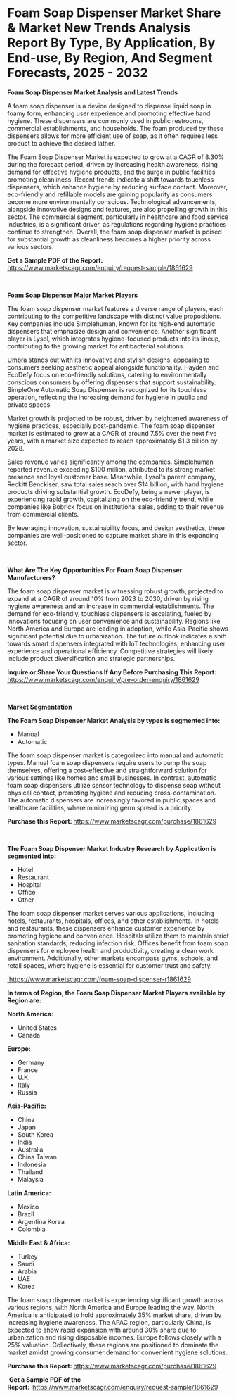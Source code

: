 <p><h1>Foam Soap Dispenser Market Share & Market New Trends Analysis Report By Type, By Application, By End-use, By Region, And Segment Forecasts, 2025 - 2032</h1></p><p><strong>Foam Soap Dispenser Market Analysis and Latest Trends</strong></p>
<p><p>A foam soap dispenser is a device designed to dispense liquid soap in foamy form, enhancing user experience and promoting effective hand hygiene. These dispensers are commonly used in public restrooms, commercial establishments, and households. The foam produced by these dispensers allows for more efficient use of soap, as it often requires less product to achieve the desired lather.</p><p>The Foam Soap Dispenser Market is expected to grow at a CAGR of 8.30% during the forecast period, driven by increasing health awareness, rising demand for effective hygiene products, and the surge in public facilities promoting cleanliness. Recent trends indicate a shift towards touchless dispensers, which enhance hygiene by reducing surface contact. Moreover, eco-friendly and refillable models are gaining popularity as consumers become more environmentally conscious. Technological advancements, alongside innovative designs and features, are also propelling growth in this sector. The commercial segment, particularly in healthcare and food service industries, is a significant driver, as regulations regarding hygiene practices continue to strengthen. Overall, the foam soap dispenser market is poised for substantial growth as cleanliness becomes a higher priority across various sectors.</p></p>
<p><strong>Get a Sample PDF of the Report:&nbsp;</strong> <a href="https://www.marketscagr.com/enquiry/request-sample/1861629?utm_campaign=3291&utm_medium=2&utm_source=Github&utm_content=ia&utm_term=16042025&utm_id=foam-soap-dispenser">https://www.marketscagr.com/enquiry/request-sample/1861629</a></p>
<p>&nbsp;</p>
<p><strong>Foam Soap Dispenser Major Market Players</strong></p>
<p><p>The foam soap dispenser market features a diverse range of players, each contributing to the competitive landscape with distinct value propositions. Key companies include Simplehuman, known for its high-end automatic dispensers that emphasize design and convenience. Another significant player is Lysol, which integrates hygiene-focused products into its lineup, contributing to the growing market for antibacterial solutions.</p><p>Umbra stands out with its innovative and stylish designs, appealing to consumers seeking aesthetic appeal alongside functionality. Hayden and EcoDefy focus on eco-friendly solutions, catering to environmentally conscious consumers by offering dispensers that support sustainability. SimpleOne Automatic Soap Dispenser is recognized for its touchless operation, reflecting the increasing demand for hygiene in public and private spaces.</p><p>Market growth is projected to be robust, driven by heightened awareness of hygiene practices, especially post-pandemic. The foam soap dispenser market is estimated to grow at a CAGR of around 7.5% over the next five years, with a market size expected to reach approximately $1.3 billion by 2028. </p><p>Sales revenue varies significantly among the companies. Simplehuman reported revenue exceeding $100 million, attributed to its strong market presence and loyal customer base. Meanwhile, Lysol's parent company, Reckitt Benckiser, saw total sales reach over $14 billion, with hand hygiene products driving substantial growth. EcoDefy, being a newer player, is experiencing rapid growth, capitalizing on the eco-friendly trend, while companies like Bobrick focus on institutional sales, adding to their revenue from commercial clients.</p><p>By leveraging innovation, sustainability focus, and design aesthetics, these companies are well-positioned to capture market share in this expanding sector.</p></p>
<p>&nbsp;</p>
<p><strong>What Are The Key Opportunities For Foam Soap Dispenser Manufacturers?</strong></p>
<p><p>The foam soap dispenser market is witnessing robust growth, projected to expand at a CAGR of around 10% from 2023 to 2030, driven by rising hygiene awareness and an increase in commercial establishments. The demand for eco-friendly, touchless dispensers is escalating, fueled by innovations focusing on user convenience and sustainability. Regions like North America and Europe are leading in adoption, while Asia-Pacific shows significant potential due to urbanization. The future outlook indicates a shift towards smart dispensers integrated with IoT technologies, enhancing user experience and operational efficiency. Competitive strategies will likely include product diversification and strategic partnerships.</p></p>
<p><strong>Inquire or Share Your Questions If Any Before Purchasing This Report:</strong> <a href="https://www.marketscagr.com/enquiry/pre-order-enquiry/1861629?utm_campaign=3291&utm_medium=2&utm_source=Github&utm_content=ia&utm_term=16042025&utm_id=foam-soap-dispenser">https://www.marketscagr.com/enquiry/pre-order-enquiry/1861629</a></p>
<p>&nbsp;</p>
<p><strong>Market Segmentation</strong></p>
<p><strong>The Foam Soap Dispenser Market Analysis by types is segmented into:</strong></p>
<p><ul><li>Manual</li><li>Automatic</li></ul></p>
<p><p>The foam soap dispenser market is categorized into manual and automatic types. Manual foam soap dispensers require users to pump the soap themselves, offering a cost-effective and straightforward solution for various settings like homes and small businesses. In contrast, automatic foam soap dispensers utilize sensor technology to dispense soap without physical contact, promoting hygiene and reducing cross-contamination. The automatic dispensers are increasingly favored in public spaces and healthcare facilities, where minimizing germ spread is a priority.</p></p>
<p><strong>Purchase this Report:&nbsp;</strong><a href="https://www.marketscagr.com/purchase/1861629?utm_campaign=3291&utm_medium=2&utm_source=Github&utm_content=ia&utm_term=16042025&utm_id=foam-soap-dispenser">https://www.marketscagr.com/purchase/1861629</a></p>
<p>&nbsp;</p>
<p><strong>The Foam Soap Dispenser Market Industry Research by Application is segmented into:</strong></p>
<p><ul><li>Hotel</li><li>Restaurant</li><li>Hospital</li><li>Office</li><li>Other</li></ul></p>
<p><p>The foam soap dispenser market serves various applications, including hotels, restaurants, hospitals, offices, and other establishments. In hotels and restaurants, these dispensers enhance customer experience by promoting hygiene and convenience. Hospitals utilize them to maintain strict sanitation standards, reducing infection risk. Offices benefit from foam soap dispensers for employee health and productivity, creating a clean work environment. Additionally, other markets encompass gyms, schools, and retail spaces, where hygiene is essential for customer trust and safety.</p></p>
<p><a href="https://www.marketscagr.com/foam-soap-dispenser-r1861629?utm_campaign=3291&utm_medium=2&utm_source=Github&utm_content=ia&utm_term=16042025&utm_id=foam-soap-dispenser">&nbsp;https://www.marketscagr.com/foam-soap-dispenser-r1861629</a></p>
<p><strong>In terms of Region, the Foam Soap Dispenser Market Players available by Region are:</strong></p>
<p>
    <p> <strong> North America: </strong>
        <ul>
            <li>United States</li>
            <li>Canada</li>
        </ul>
        </p> 
    <p> <strong> Europe: </strong>
        <ul>
            <li>Germany</li>
            <li>France</li>
            <li>U.K.</li>
            <li>Italy</li>
            <li>Russia</li>
        </ul>
        </p> 
    <p> <strong> Asia-Pacific: </strong>
        <ul>
            <li>China</li>
            <li>Japan</li>
            <li>South Korea</li>
            <li>India</li>
            <li>Australia</li>
            <li>China Taiwan</li>
            <li>Indonesia</li>
            <li>Thailand</li>
            <li>Malaysia</li>
        </ul>
        </p> 
    <p> <strong> Latin America: </strong>
        <ul>
            <li>Mexico</li>
            <li>Brazil</li>
            <li>Argentina Korea</li>
            <li>Colombia</li>
        </ul>
        </p> 
    <p> <strong> Middle East & Africa: </strong>
        <ul>
            <li>Turkey</li>
            <li>Saudi</li>
            <li>Arabia</li>
            <li>UAE</li>
            <li>Korea</li>
        </ul>
    </p>
    </p>
<p><p>The foam soap dispenser market is experiencing significant growth across various regions, with North America and Europe leading the way. North America is anticipated to hold approximately 35% market share, driven by increasing hygiene awareness. The APAC region, particularly China, is expected to show rapid expansion with around 30% share due to urbanization and rising disposable incomes. Europe follows closely with a 25% valuation. Collectively, these regions are positioned to dominate the market amidst growing consumer demand for convenient hygiene solutions.</p></p>
<p><strong>Purchase this Report: </strong><a href="https://www.marketscagr.com/purchase/1861629?utm_campaign=3291&utm_medium=2&utm_source=Github&utm_content=ia&utm_term=16042025&utm_id=foam-soap-dispenser">https://www.marketscagr.com/purchase/1861629</a></p>
<p>&nbsp;<strong>Get a Sample PDF of the Report:&nbsp;&nbsp;</strong><a href="https://www.marketscagr.com/enquiry/request-sample/1861629?utm_campaign=3291&utm_medium=2&utm_source=Github&utm_content=ia&utm_term=16042025&utm_id=foam-soap-dispenser">https://www.marketscagr.com/enquiry/request-sample/1861629</a></p>
<p><strong></strong></p>
<p><p></p><p></p><p></p></p>
